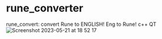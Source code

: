 # rune_converter
rune_convert: convert Rune to ENGLISH!  Eng to Rune! c++ QT
![Screenshot 2023-05-21 at 18 52 17](https://github.com/dmytra/rune_converter/assets/105235692/b9b1f616-5f1c-4eaf-91c6-9ce16d8183ec)
